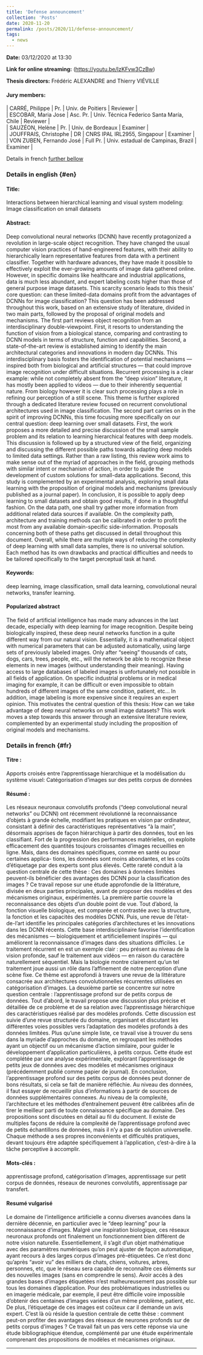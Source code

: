 ```yaml
---
title: 'Defense announcement'
collection: 'Posts'
date: 2020-11-20
permalink: /posts/2020/11/defense-announcement/
tags:
  - news
---
```


**Date:** 03/12/2020 at 13:30

**Link for online streaming:** (https://youtu.be/IzKFvw3CzBw)

**Thesis directors:**
Frédéric ALEXANDRE and Thierry VIÉVILLE

#### Jury members:
| CARRÉ, Philippe           | Pr.      | Univ. de Poitiers                           | Reviewer |  
| ESCOBAR, Maria Jose       | Asc. Pr. |  Univ. Técnica Federico Santa María, Chile  | Reviewer |  
| SAUZÉON, Helène           | Pr.      | Univ. de Bordeaux                           | Examiner |  
| JOUFFRAIS, Christophe     | DR       | CNRS IPAL IRL2955, Singapour                | Examiner |  
| VON ZUBEN, Fernando José  | Full Pr. | Univ. estadual de Campinas, Brazil          | Examiner |  

Details in french [further bellow](#fr)

### Details in english {#en}

#### Title: 
Interactions between hierarchical learning and visual system modeling: Image classification on small datasets

#### Abstract: 
Deep convolutional neural networks (DCNN) have recently protagonized a revolution in large-scale object recognition. They have changed the usual computer vision practices of hand-engineered
features, with their ability to hierarchically learn representative features from data with a pertinent
classifier. Together with hardware advances, they have made it possible to effectively exploit the
ever-growing amounts of image data gathered online. However, in specific domains like healthcare
and industrial applications, data is much less abundant, and expert labeling costs higher than those of
general purpose image datasets. This scarcity scenario leads to this thesis’ core question: can these
limited-data domains profit from the advantages of DCNNs for image classification? This question
has been addressed throughout this work, based on an extensive study of literature, divided in two
main parts, followed by the proposal of original models and mechanisms.
The first part reviews object recognition from an interdisciplinary double-viewpoint. First, it
resorts to understanding the function of vision from a biological stance, comparing and contrasting
to DCNN models in terms of structure, function and capabilities. Second, a state-of-the-art review
is established aiming to identify the main architectural categories and innovations in modern day
DCNNs. This interdisciplinary basis fosters the identification of potential mechanisms — inspired
both from biological and artificial structures — that could improve image recognition under difficult
situations. Recurrent processing is a clear example: while not completely absent from the “deep vision”
literature, it has mostly been applied to videos — due to their inherently sequential nature. From
biology however it is clear such processing plays a role in refining our perception of a still scene. This
theme is further explored through a dedicated literature review focused on recurrent convolutional
architectures used in image classification.
The second part carries on in the spirit of improving DCNNs, this time focusing more specifically
on our central question: deep learning over small datasets. First, the work proposes a more detailed
and precise discussion of the small sample problem and its relation to learning hierarchical features
with deep models. This discussion is followed up by a structured view of the field, organizing and
discussing the different possible paths towards adapting deep models to limited data settings. Rather
than a raw listing, this review work aims to make sense out of the myriad of approaches in the field,
grouping methods with similar intent or mechanism of action, in order to guide the development of
custom solutions for small-data applications. Second, this study is complemented by an experimental
analysis, exploring small data learning with the proposition of original models and mechanisms
(previously published as a journal paper).
In conclusion, it is possible to apply deep learning to small datasets and obtain good results, if
done in a thoughtful fashion. On the data path, one shall try gather more information from additional
related data sources if available. On the complexity path, architecture and training methods can be
calibrated in order to profit the most from any available domain-specific side-information. Proposals
concerning both of these paths get discussed in detail throughout this document. Overall, while there
are multiple ways of reducing the complexity of deep learning with small data samples, there is no
universal solution. Each method has its own drawbacks and practical difficulties and needs to be
tailored specifically to the target perceptual task at hand.

#### Keywords: 
deep learning, image classification, small data learning, convolutional neural networks,
transfer learning.


#### Popularized abstract

The field of artificial intelligence has made many advances in the last
decade, especially with deep learning for image recognition. Despite being biologically inspired, these
deep neural networks function in a quite different way from our natural vision. Essentially, it is a
mathematical object with numerical parameters that can be adjusted automatically, using large sets of
previously labeled images. Only after “seeing” thousands of cats, dogs, cars, trees, people, etc., will the
network be able to recognize these elements in new images (without understanding their meaning).
Having access to large databases of labeled images is unfortunately not possible in all fields of
application. On specific industrial problems or in medical imaging for example, it can be difficult or
even impossible to obtain hundreds of different images of the same condition, patient, etc... In addition,
image labeling is more expensive since it requires an expert opinion.
This motivates the central question of this thesis: How can we take advantage of deep neural
networks on small image datasets? This work moves a step towards this answer through an extensive
literature review, complemented by an experimental study including the proposition of original models
and mechanisms.

### Details in french {#fr}

#### Titre : 
Apports croisés entre l’apprentissage hierarchique et la modélisation du système visuel: Catégorisation d’images sur des petits corpus de données


#### Résumé :
Les réseaux neuronaux convolutifs profonds (“deep convolutional neural networks” ou DCNN)
ont récemment révolutionné la reconnaissance d’objets à grande échelle, modifiant les pratiques en
vision par ordinateur, consistant à définir des caractéristiques représentatives “à la main”, désormais
apprises de façon hiérarchique à partir des données, tout en les classifiant. Fort de la progression
des performances matérielles, on exploite efficacement des quantités toujours croissantes d’images
recueillies en ligne. Mais, dans des domaines spécifiques, comme en santé ou pour certaines applica-
tions, les données sont moins abondantes, et les coûts d’étiquetage par des experts sont plus élevés.
Cette rareté conduit à la question centrale de cette thèse : Ces domaines à données limitées peuvent-ils
bénéficier des avantages des DCNN pour la classification des images ? Ce travail repose sur une étude
approfondie de la littérature, divisée en deux parties principales, avant de proposer des modèles et
des mécanismes originaux, expérimentés.
La première partie couvre la reconnaissance des objets d’un double point de vue. Tout d’abord, la
fonction visuelle biologique, est comparée et contrastée avec la structure, la fonction et les capacités des
modèles DCNN. Puis, une revue de l’état-de-l’art identifie les principales catégories d’architectures
et les innovations dans les DCNN récents. Cette base interdisciplinaire favorise l’identification des
mécanismes — biologiquement et artificiellement inspirés — qui améliorent la reconnaissance d’images
dans des situations difficiles. Le traitement récurrent en est un exemple clair : peu présent au niveau
de la vision profonde, sauf le traitement aux vidéos — en raison du caractère naturellement séquentiel.
Mais la biologie montre clairement qu’un tel traitement joue aussi un rôle dans l’affinement de notre
perception d’une scène fixe. Ce thème est approfondi à travers une revue de la littérature consacrée
aux architectures convolutionnelles récurrentes utilisées en catégorisation d’images.
La deuxième partie se concentre sur notre question centrale : l’apprentissage profond sur de
petits corpus de données. Tout d’abord, le travail propose une discussion plus précise et détaillée
de ce problème et de sa relation avec l’apprentissage hiérarchique des caractéristiques réalisé par
des modèles profonds. Cette discussion est suivie d’une revue structurée du domaine, organisant et
discutant les différentes voies possibles vers l’adaptation des modèles profonds à des données limitées.
Plus qu’une simple liste, ce travail vise à trouver du sens dans la myriade d’approches du domaine,
en regroupant les méthodes ayant un objectif ou un mécanisme d’action similaire, pour guider le
développement d’application particulières, à petits corpus. Cette étude est complétée par une analyse
expérimentale, explorant l’apprentissage de petits jeux de données avec des modèles et mécanismes
originaux (précédemment publié comme papier de journal).
En conclusion, l’apprentissage profond sur des petits corpus de données peut donner de bons
résultats, si cela se fait de manière réfléchie. Au niveau des données, il faut essayer de recueillir plus
d’informations à partir de sources de données supplémentaires connexes. Au niveau de la complexité,
l’architecture et les méthodes d’entraînement peuvent être calibrées afin de tirer le meilleur parti
de toute connaissance spécifique au domaine. Des propositions sont discutées en détail au fil du
document. Il existe de multiples façons de réduire la complexité de l’apprentissage profond avec de
petits échantillons de données, mais il n’y a pas de solution universelle. Chaque méthode a ses propres
inconvénients et difficultés pratiques, devant toujours être adaptée spécifiquement à l’application,
c’est-à-dire à la tâche perceptive à accomplir.
#### Mots-clés : 
apprentissage profond, catégorisation d’images, apprentissage sur petit corpus de données,
réseaux de neurones convolutifs, apprentissage par transfert.


#### Resumé vulgarisé
Le domaine de l’intelligence artificielle a connu diverses avancées
dans la dernière décennie, en particulier avec le “deep learning” pour la reconnaissance d’images.
Malgré une inspiration biologique, ces réseaux neuronaux profonds ont finalement un fonctionnement
bien différent de notre vision naturelle. Essentiellement, il s’agit d’un objet mathématique avec des
paramètres numériques qu’on peut ajuster de façon automatique, ayant recours à des larges corpus
d’images pré-étiquetées. Ce n’est donc qu’après “avoir vu” des milliers de chats, chiens, voitures,
arbres, personnes, etc, que le réseau sera capable de reconnaître ces éléments sur des nouvelles images
(sans en comprendre le sens).
Avoir accès à des grandes bases d’images étiquetées n’est malheureusement pas possible sur
tous les domaines d’application. Pour des problématiques industrielles ou en imagerie médicale, par
exemple, il peut être difficile voire impossible d’obtenir des centaines d’images variées d’un même
problème, patient, etc. De plus, l’étiquetage de ces images est coûteux car il demande un avis expert.
C’est là où réside la question centrale de cette thèse : comment peut-on profiter des avantages des
réseaux de neurones profonds sur de petits corpus d’images ? Ce travail fait un pas vers cette réponse
via une étude bibliographique étendue, complémenté par une étude expérimentale comprenant des
propositions de modèles et mécanismes originaux.

------